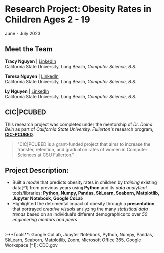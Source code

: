 # Research Project: Obesity Rates in Children Ages 2 - 19

June - July 2023

## Meet the Team
**Tracy Nguyen** | [LinkedIn](www.linkedin.com/in/ntracy) <br>
California State University, Long Beach, *Computer Science, B.S.* <br>

**Teresa Nguyen** | [LinkedIn](www.linkedin.com/in/ntracy) <br>
California State University, Long Beach, *Computer Science, B.S.* <br>

**Ly Nguyen** | [LinkedIn](www.linkedin.com/in/ntracy) <br>
California State University, Long Beach, *Computer Science, B.S.* <br>

## CIC|PCUBED
This research project was completed under the mentorship of *Dr. Doina Bein* as part of *California State University, Fullerton's* research program, **[CIC-PCUBED](https://www.fullerton.edu/ecs/cicpcubed/index.php)**.

>"CIC|PCUBED is a grant-funded project that aims to increase the transfer, retention, and graduation rates of women in Computer Sciences at CSU Fullerton."

## Project Description:
- Built a *model* that predicts obesity rates in children by *training* existing data[^1] from previous years using **Python** and its *data analytical* tools/libraries: **Python, Numpy, Pandas, SkLearn, Seaborn, Matplotlib, Jupyter Notebook, Google CoLab**
- Highlighted the detrimental impact of obesity through a **presentation** that portrayed *creative visuals* analyzing the many *statistical data trends* based on an individual’s different demographics to over *50 engineering mentors and peers*
<br>
>**Tools**: Google CoLab, Jupyter Notebook, Python, Numpy, Pandas, SkLearn, Seaborn, Matplotlib, Zoom, Microsoft Office 365, Google Workspace
[^1]: CDC.gov


